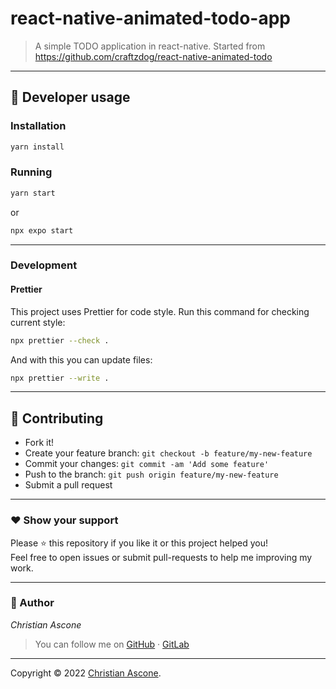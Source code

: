# react-native-animated-todo-app

> A simple TODO application in react-native. Started from https://github.com/craftzdog/react-native-animated-todo

---

## **:wrench: Developer usage**

### **Installation**

```sh
yarn install
```

### Running

```sh
yarn start
```

or

```sh
npx expo start
```

---

### Development

#### Prettier

This project uses Prettier for code style.
Run this command for checking current style:

```sh
npx prettier --check .
```

And with this you can update files:

```sh
npx prettier --write .
```

---

## **:handshake: Contributing**

- Fork it!
- Create your feature branch: `git checkout -b feature/my-new-feature`
- Commit your changes: `git commit -am 'Add some feature'`
- Push to the branch: `git push origin feature/my-new-feature`
- Submit a pull request

---

### **:heart: Show your support**

Please :star: this repository if you like it or this project helped you!\
Feel free to open issues or submit pull-requests to help me improving my work.

---

### **:robot: Author**

_*Christian Ascone*_

> You can follow me on
> [GitHub](https://github.com/christianascone)&nbsp;&middot;&nbsp;[GitLab](https://gitlab.com/christianascone)

---

Copyright © 2022 [Christian Ascone](https://github.com/christianascone).

